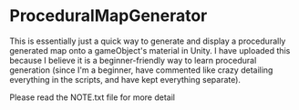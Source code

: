 # ProceduralMapGenerator
This is essentially just a quick way to generate and display a procedurally generated map onto a gameObject's material in Unity. I have uploaded this because I believe it is a beginner-friendly way to learn procedural generation (since I'm a beginner, have commented like crazy detailing everything in the scripts, and have kept everything separate).

Please read the NOTE.txt file for more detail

